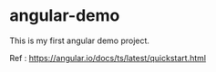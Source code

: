 # angular-demo

This is my first angular demo project.

Ref : https://angular.io/docs/ts/latest/quickstart.html
